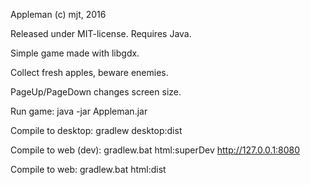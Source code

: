 Appleman (c) mjt, 2016

Released under MIT-license. Requires Java.

Simple game made with libgdx.

Collect fresh apples, beware enemies.

PageUp/PageDown changes screen size.

Run game: java -jar Appleman.jar

Compile to desktop: gradlew desktop:dist

Compile to web (dev): gradlew.bat html:superDev http://127.0.0.1:8080

Compile to web: gradlew.bat html:dist
